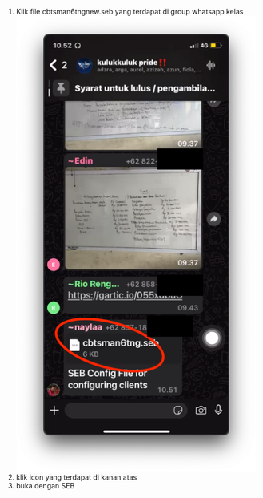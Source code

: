 1. Klik file cbtsman6tngnew.seb yang terdapat di group whatsapp kelas
   ![Langkah 1](https://github.com/muifaha/cbtsman6tangerang/blob/main/Screenshot%202025-03-20%20at%2007.41.32.png)
3. klik icon yang terdapat di kanan atas
4. buka dengan SEB
